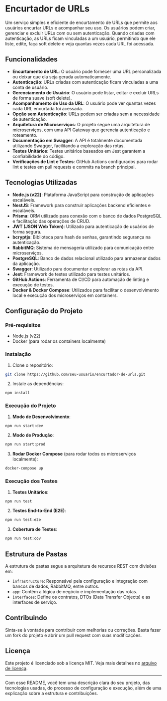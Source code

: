 # Encurtador de URLs

Um serviço simples e eficiente de encurtamento de URLs que permite aos usuários encurtar URLs e acompanhar seu uso. Os usuários podem criar, gerenciar e excluir URLs com ou sem autenticação. Quando criadas com autenticação, as URLs ficam vinculadas a um usuário, permitindo que ele liste, edite, faça soft delete e veja quantas vezes cada URL foi acessada.

## Funcionalidades

- **Encurtamento de URL**: O usuário pode fornecer uma URL personalizada ou deixar que ela seja gerada automaticamente.
- **Autenticação**: URLs criadas com autenticação ficam vinculadas a uma conta de usuário.
- **Gerenciamento de Usuário**: O usuário pode listar, editar e excluir URLs de forma suave (soft delete).
- **Acompanhamento de Uso da URL**: O usuário pode ver quantas vezes cada URL encurtada foi acessada.
- **Opção sem Autenticação**: URLs podem ser criadas sem a necessidade de autenticação.
- **Arquitetura de Microserviços**: O projeto segue uma arquitetura de microserviços, com uma API Gateway que gerencia autenticação e roteamento.
- **Documentação em Swagger**: A API é totalmente documentada utilizando Swagger, facilitando a exploração das rotas.
- **Testes Unitários**: Testes unitários baseados em Jest garantem a confiabilidade do código.
- **Verificações de Lint e Testes**: GitHub Actions configurados para rodar lint e testes em pull requests e commits na branch principal.

## Tecnologias Utilizadas

- **Node.js (v22)**: Plataforma JavaScript para construção de aplicações escaláveis.
- **NestJS**: Framework para construir aplicações backend eficientes e escaláveis.
- **Prisma**: ORM utilizado para conexão com o banco de dados PostgreSQL e facilitação das operações de CRUD.
- **JWT (JSON Web Token)**: Utilizado para autenticação de usuários de forma segura.
- **bcryptjs**: Biblioteca para hash de senhas, garantindo segurança na autenticação.
- **RabbitMQ**: Sistema de mensageria utilizado para comunicação entre microserviços.
- **PostgreSQL**: Banco de dados relacional utilizado para armazenar dados da aplicação.
- **Swagger**: Utilizado para documentar e explorar as rotas da API.
- **Jest**: Framework de testes utilizado para testes unitários.
- **GitHub Actions**: Ferramenta de CI/CD para automação de linting e execução de testes.
- **Docker & Docker Compose**: Utilizados para facilitar o desenvolvimento local e execução dos microserviços em containers.

## Configuração do Projeto

### Pré-requisitos

- Node.js (v22)
- Docker (para rodar os containers localmente)

### Instalação

1. Clone o repositório:

```bash
git clone https://github.com/seu-usuario/encurtador-de-urls.git
```

2. Instale as dependências:

```bash
npm install
```

### Execução do Projeto

1. **Modo de Desenvolvimento**:

```bash
npm run start:dev
```

2. **Modo de Produção**:

```bash
npm run start:prod
```

3. **Rodar Docker Compose** (para rodar todos os microserviços localmente):

```bash
docker-compose up
```

### Execução dos Testes

1. **Testes Unitários**:

```bash
npm run test
```

2. **Testes End-to-End (E2E)**:

```bash
npm run test:e2e
```

3. **Cobertura de Testes**:

```bash
npm run test:cov
```

## Estrutura de Pastas

A estrutura de pastas segue a arquitetura de recursos REST com divisões em:

- `infrastructure`: Responsável pela configuração e integração com bancos de dados, RabbitMQ, entre outros.
- `app`: Contém a lógica de negócio e implementação das rotas.
- `interfaces`: Define os contratos, DTOs (Data Transfer Objects) e as interfaces de serviço.

## Contribuindo

Sinta-se à vontade para contribuir com melhorias ou correções. Basta fazer um fork do projeto e abrir um pull request com suas modificações.

## Licença

Este projeto é licenciado sob a licença MIT. Veja mais detalhes no [arquivo de licença](LICENSE).

---

Com esse README, você tem uma descrição clara do seu projeto, das tecnologias usadas, do processo de configuração e execução, além de uma explicação sobre a estrutura e contribuições.